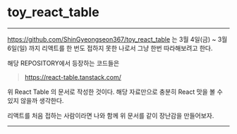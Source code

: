 # toy_react_table

---  

https://github.com/ShinGyeongseon367/toy_react_table
는 3월 4일(금) ~ 3월 6일(일) 까지 리액트를 한 번도 접하지 못한 나로서 그냥 한번 따라해보려고 한다. 

해당 REPOSITORY에서 등장하는 코드들은
> https://react-table.tanstack.com/

위 React Table 의 문서로 작성한 것이다. 해당 자료만으로 충분히 React 맛을 볼 수 있지 않을까 생각한다. 

리액트를 처음 접하는 사람이라면 나와 함께 위 문서를 같이 장난감을 만들어보자.

---   

